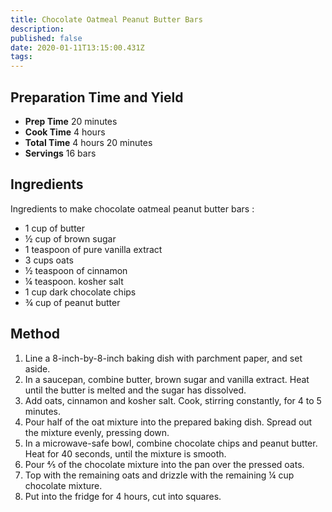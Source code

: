 ```yaml
---
title: Chocolate Oatmeal Peanut Butter Bars
description:
published: false
date: 2020-01-11T13:15:00.431Z
tags:
---
```


## Preparation Time and Yield

- **Prep Time** 20 minutes
- **Cook Time** 4 hours
- **Total Time** 4 hours 20 minutes
- **Servings** 16 bars

## Ingredients

Ingredients to make chocolate oatmeal peanut butter bars :

- 1 cup of butter
- ½ cup of brown sugar
- 1 teaspoon of pure vanilla extract
- 3 cups oats
- ½ teaspoon of cinnamon
- ¼ teaspoon. kosher salt
- 1 cup dark chocolate chips
- ¾ cup of peanut butter

## Method

1. Line a 8-inch-by-8-inch baking dish with parchment paper, and set aside.
2. In a saucepan, combine butter, brown sugar and vanilla extract. Heat until the butter is melted and the sugar has dissolved.
3. Add oats, cinnamon and kosher salt. Cook, stirring constantly, for 4 to 5 minutes.
4. Pour half of the oat mixture into the prepared baking dish. Spread out the mixture evenly, pressing down.
5. In a microwave-safe bowl, combine chocolate chips and peanut butter. Heat for 40 seconds, until the mixture is smooth.
6. Pour ⅘ of the chocolate mixture into the pan over the pressed oats.
7. Top with the remaining oats and drizzle with the remaining ¼ cup chocolate mixture.
8. Put into the fridge for 4 hours, cut into squares.
